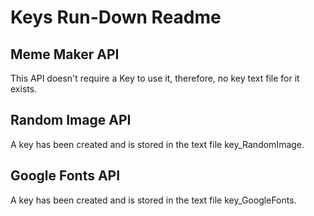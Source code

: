 # Keys Run-Down Readme

## Meme Maker API
This API doesn't require a Key to use it, therefore, no key text file for it exists.
##

## Random Image API
A key has been created and is stored in the text file key_RandomImage.
##

## Google Fonts API
A key has been created and is stored in the text file key_GoogleFonts.
##
